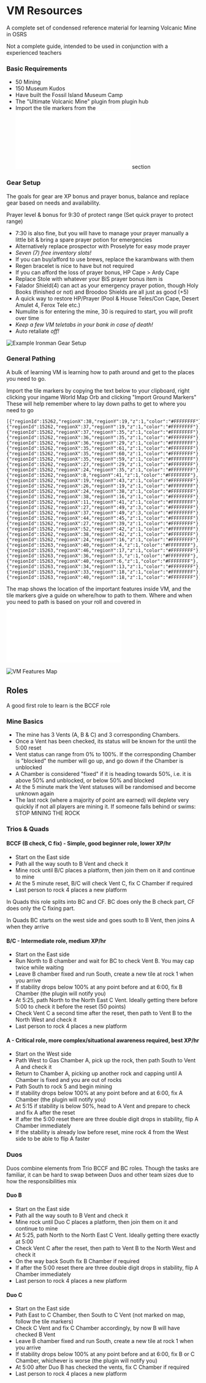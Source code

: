 # VM Resources
A complete set of condensed reference material for learning Volcanic Mine in OSRS

Not a complete guide, intended to be used in conjunction with a experienced teachers

### Basic Requirements
- 50 Mining
- 150 Museum Kudos
- Have built the Fossil Island Museum Camp
- The "Ultimate Volcanic Mine" plugin from plugin hub
- Import the tile markers from the ![General Pathing](README.md#general-pathing) section

### Gear Setup
The goals for gear are XP bonus and prayer bonus, balance and replace gear based on needs and availability.

Prayer level & bonus for 9:30 of protect range (Set quick prayer to protect range)
- 7:30 is also fine, but you will have to manage your prayer manually a little bit & bring a spare prayer potion for emergencies
- Alternatively replace prospector with Proselyte for easy mode prayer
- _*Seven (7) free inventory slots!*_
- If you can buy/afford to use brews, replace the karambwans with them
- Regen bracelet is nice to have but not required
- If you can afford the loss of prayer bonus, HP Cape > Ardy Cape
- Replace Stole with whatever your BiS prayer bonus item is
- Falador Shield(4) can act as your emergency prayer potion, though Holy Books (finished or not) and Broodoo Shields are all just as good (+5)
- A quick way to restore HP/Prayer (Pool & House Teles/Con Cape, Desert Amulet 4, Ferox Tele etc.)
- Numulite is for entering the mine, 30 is required to start, you will profit over time
- *Keep a few VM teletabs in your bank in case of death!*
- Auto retaliate _off!_

![Example Ironman Gear Setup](Images/Gear.png)

### General Pathing
A bulk of learning VM is learning how to path around and get to the places you need to go.

Import the tile markers by copying the text below to your clipboard, right clicking your ingame World Map Orb and clicking "Import Ground Markers"
These will help remember where to lay down paths to get to where you need to go
```
[{"regionId":15262,"regionX":38,"regionY":19,"z":1,"color":"#FFFFFFFF"},{"regionId":15262,"regionX":37,"regionY":19,"z":1,"color":"#FFFFFFFF"},
{"regionId":15262,"regionX":37,"regionY":35,"z":1,"color":"#FFFFFFFF"},{"regionId":15262,"regionX":36,"regionY":35,"z":1,"color":"#FFFFFFFF"},{"regionId":15262,"regionX":36,"regionY":29,"z":1,"color":"#FFFFFFFF"},{"regionId":15262,"regionX":35,"regionY":61,"z":1,"color":"#FFFFFFFF"},
{"regionId":15262,"regionX":35,"regionY":60,"z":1,"color":"#FFFFFFFF"},{"regionId":15262,"regionX":35,"regionY":59,"z":1,"color":"#FFFFFFFF"},
{"regionId":15262,"regionX":27,"regionY":29,"z":1,"color":"#FFFFFFFF"},{"regionId":15262,"regionX":24,"regionY":35,"z":1,"color":"#FFFFFFFF"},
{"regionId":15262,"regionX":8,"regionY":41,"z":1,"color":"#FFFFFFFF"},{"regionId":15262,"regionX":19,"regionY":43,"z":1,"color":"#FFFFFFFF"},
{"regionId":15262,"regionX":26,"regionY":19,"z":1,"color":"#FFFFFFFF"},{"regionId":15262,"regionX":24,"regionY":38,"z":1,"color":"#FFFFFFFF"},
{"regionId":15262,"regionX":38,"regionY":16,"z":1,"color":"#FFFFFFFF"},{"regionId":15262,"regionX":11,"regionY":41,"z":1,"color":"#FFFFFFFF"},
{"regionId":15262,"regionX":27,"regionY":49,"z":3,"color":"#FFFFFFFF"},{"regionId":15262,"regionX":37,"regionY":49,"z":3,"color":"#FFFFFFFF"},
{"regionId":15262,"regionX":44,"regionY":45,"z":1,"color":"#FFFFFFFF"},{"regionId":15262,"regionX":27,"regionY":39,"z":1,"color":"#FFFFFFFF"},
{"regionId":15262,"regionX":52,"regionY":42,"z":1,"color":"#FFFFFFFF"},{"regionId":15262,"regionX":38,"regionY":42,"z":1,"color":"#FFFFFFFF"},
{"regionId":15262,"regionX":24,"regionY":16,"z":1,"color":"#FFFFFFFF"},{"regionId":15263,"regionX":40,"regionY":4,"z":1,"color":"#FFFFFFFF"},
{"regionId":15263,"regionX":46,"regionY":17,"z":1,"color":"#FFFFFFFF"},{"regionId":15263,"regionX":36,"regionY":3,"z":1,"color":"#FFFFFFFF"},
{"regionId":15263,"regionX":40,"regionY":6,"z":1,"color":"#FFFFFFFF"},{"regionId":15263,"regionX":34,"regionY":13,"z":1,"color":"#FFFFFFFF"},
{"regionId":15263,"regionX":33,"regionY":18,"z":1,"color":"#FFFFFFFF"},{"regionId":15263,"regionX":40,"regionY":18,"z":1,"color":"#FFFFFFFF"}]
```

The map shows the location of the important features inside VM, and the tile markers give a guide on where/how to path to them.
Where and when you need to path is based on your roll and covered in ![Roles](README.md#roles)

![VM Features Map](Images/Map.png)

## Roles
A good first role to learn is the BCCF role

### Mine Basics
- The mine has 3 Vents (A, B & C) and 3 corresponding Chambers.
- Once a Vent has been checked, its status will be known for the until the 5:00 reset
- Vent status can range from 0% to 100%. If the corresponding Chamber is "blocked" the number will go up, and go down if the Chamber is unblocked
- A Chamber is considered "fixed" if it is heading towards 50%, i.e. it is above 50% and unblocked, or below 50% and blocked
- At the 5 minute mark the Vent statuses will be randomised and become unknown again
- The last rock (where a majority of point are earned) will deplete very quickly if not all players are mining it. If someone falls behind or swims: STOP MINING THE ROCK

### Trios & Quads
#### BCCF (B check, C fix) - Simple, good beginner role, lower XP/hr
- Start on the East side
- Path all the way south to B Vent and check it
- Mine rock until B/C places a platform, then join them on it and continue to mine
- At the 5 minute reset, B/C will check Vent C, fix C Chamber if required
- Last person to rock 4 places a new platform

In Quads this role splits into BC and CF. BC does only the B check part, CF does only the C fixing part.

In Quads BC starts on the west side and goes south to B Vent, then joins A when they arrive
#### B/C - Intermediate role, medium XP/hr
- Start on the East side
- Run North to B chamber and wait for BC to check Vent B. You may cap twice while waiting
- Leave B chamber fixed and run South, create a new tile at rock 1 when you arrive
- If stability drops below 100% at any point before and at 6:00, fix B Chamber (the plugin will notify you)
- At 5:25, path North to the North East C Vent. Ideally getting there before 5:00 to check it before the reset (50 points)
- Check Vent C a second time after the reset, then path to Vent B to the North West and check it
- Last person to rock 4 places a new platform
#### A - Critical role, more complex/situational awareness required, best XP/hr
- Start on the West side
- Path West to Gas Chamber A, pick up the rock, then path South to Vent A and check it
- Return to Chamber A, picking up another rock and capping until A Chamber is fixed and you are out of rocks
- Path South to rock 5 and begin mining
- If stability drops below 100% at any point before and at 6:00, fix A Chamber (the plugin will notify you)
- At 5:15 if stability is below 50%, head to A Vent and prepare to check and fix A after the reset
- If after the 5:00 reset there are three double digit drops in stability, flip A Chamber immediately
- If the stability is already low before reset, mine rock 4 from the West side to be able to flip A faster

### Duos
Duos combine elements from Trio BCCF and BC roles.
Though the tasks are familiar, it can be hard to swap between Duos and other team sizes due to how the responsibilities mix

#### Duo B
- Start on the East side
- Path all the way south to B Vent and check it
- Mine rock until Duo C places a platform, then join them on it and continue to mine
- At 5:25, path North to the North East C Vent. Ideally getting there exactly at 5:00
- Check Vent C after the reset, then path to Vent B to the North West and check it
- On the way back South fix B Chamber if required
- If after the 5:00 reset there are three double digit drops in stability, flip A Chamber immediately
- Last person to rock 4 places a new platform

#### Duo C
- Start on the East side
- Path East to C Chamber, then South to C Vent (not marked on map, follow the tile markers)
- Check C Vent and fix C Chamber accordingly, by now B will have checked B Vent
- Leave B chamber fixed and run South, create a new tile at rock 1 when you arrive
- If stability drops below 100% at any point before and at 6:00, fix B or C Chamber, whichever is worse (the plugin will notify you)
- At 5:00 after Duo B has checked the vents, fix C Chamber if required
- Last person to rock 4 places a new platform
